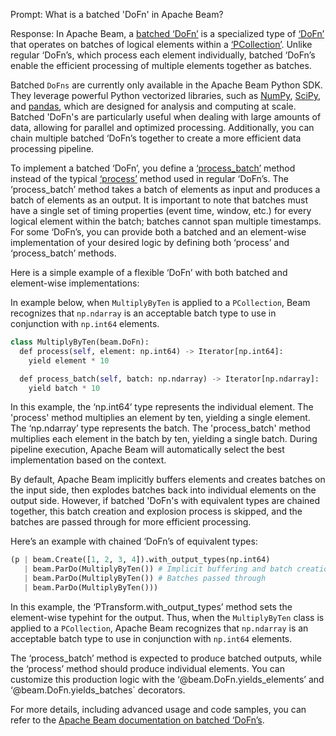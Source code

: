 Prompt:
What is a batched 'DoFn' in Apache Beam?

Response:
In Apache Beam, a [batched ‘DoFn’](https://beam.apache.org/documentation/programming-guide/#batched-dofns) is a specialized type of [‘DoFn’](https://beam.apache.org/documentation/programming-guide/#pardo) that operates on batches of logical elements within a [‘PCollection’](https://beam.apache.org/documentation/basics/#pcollection). Unlike regular ‘DoFn’s, which process each element individually, batched ‘DoFn’s enable the efficient processing of multiple elements together as batches.

Batched `DoFns` are currently only available in the Apache Beam Python SDK. They leverage powerful Python vectorized libraries, such as [NumPy](https://numpy.org/), [SciPy](https://scipy.org/), and [pandas](https://pandas.pydata.org/), which are designed for analysis and computing at scale. 
Batched 'DoFn's are particularly useful when dealing with large amounts of data, allowing for parallel and optimized processing. Additionally, you can chain multiple batched ‘DoFn’s together to create a more efficient data processing pipeline.

To implement a batched ‘DoFn’, you define a [‘process_batch’](https://beam.apache.org/releases/pydoc/current/_modules/apache_beam/transforms/core.html#DoFn.process_batch) method instead of the typical [‘process’](https://beam.apache.org/releases/pydoc/current/_modules/apache_beam/transforms/core.html#DoFn.process) method used in regular ‘DoFn’s. The ‘process_batch’ method takes a batch of elements as input and produces a batch of elements as an output. It is important to note that batches must have a single set of timing properties (event time, window, etc.) for every logical element within the batch; batches cannot span multiple timestamps. 
For some ‘DoFn’s, you can provide both a batched and an element-wise implementation of your desired logic by defining both ‘process’ and ‘process_batch’ methods. 

Here is a simple example of a flexible ‘DoFn’ with both batched and element-wise implementations:

In example below, when `MultiplyByTen` is applied to a `PCollection`, Beam recognizes that `np.ndarray` is an acceptable batch type to use in conjunction with `np.int64` elements.

```python
class MultiplyByTen(beam.DoFn):
  def process(self, element: np.int64) -> Iterator[np.int64]:
    yield element * 10

  def process_batch(self, batch: np.ndarray) -> Iterator[np.ndarray]:
    yield batch * 10
```
In this example, the ‘np.int64’ type represents the individual element. The 'process' method multiplies an element by ten, yielding a single element. The ‘np.ndarray’ type represents the batch. The 'process_batch' method multiplies each element in the batch by ten, yielding a single batch. During pipeline execution, Apache Beam will automatically select the best implementation based on the context. 

By default, Apache Beam implicitly buffers elements and creates batches on the input side, then explodes batches back into individual elements on the output side. However, if batched 'DoFn's with equivalent types are chained together, this batch creation and explosion process is skipped, and the batches are passed through for more efficient processing.

Here’s an example with chained ‘DoFn’s of equivalent types:

```python
(p | beam.Create([1, 2, 3, 4]).with_output_types(np.int64)
   | beam.ParDo(MultiplyByTen()) # Implicit buffering and batch creation
   | beam.ParDo(MultiplyByTen()) # Batches passed through
   | beam.ParDo(MultiplyByTen()))
```
In this example, the ‘PTransform.with_output_types’ method sets the element-wise typehint for the output. Thus, when the `MultiplyByTen` class is applied to a `PCollection`, Apache Beam recognizes that `np.ndarray` is an acceptable batch type to use in conjunction with `np.int64` elements.

The ‘process_batch’ method is expected to produce batched outputs, while the ‘process’ method should produce individual elements. You can customize this production logic with the ‘@beam.DoFn.yields_elements’ and ‘@beam.DoFn.yields_batches` decorators.

For more details, including advanced usage and code samples, you can refer to the [Apache Beam documentation on batched ‘DoFn’s](https://beam.apache.org/documentation/programming-guide/#batched-dofn-types). 